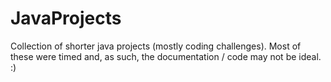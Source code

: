 # JavaProjects

Collection of shorter java projects (mostly coding challenges). Most of these were timed and, as such, the documentation / code may not be ideal. :)


